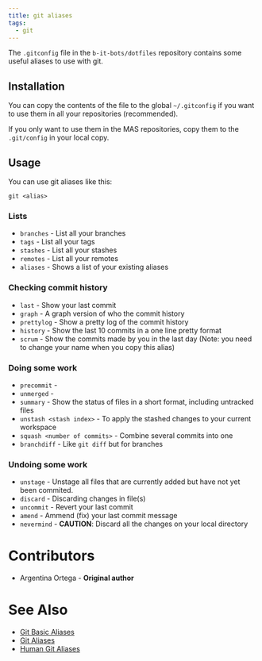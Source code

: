 ```yaml
---
title: git aliases
tags:
  - git
---
```


The `.gitconfig` file in the `b-it-bots/dotfiles` repository contains some useful aliases to use with git.

## Installation
You can copy the contents of the file to the global `~/.gitconfig` if you want to use them in all your repositories (recommended).

If you only want to use them in the MAS repositories, copy them to the `.git/config` in your local copy.

## Usage
You can use git aliases like this:

```shell
git <alias>
```

### Lists
* `branches` - List all your branches
* `tags` - List all your tags
* `stashes` - List all your stashes
* `remotes` - List all your remotes
* `aliases` - Shows a list of your existing aliases

### Checking commit history
* `last` - Show your last commit
* `graph` - A graph version of who the commit history
* `prettylog` - Show a pretty log of the commit history
* `history` - Show the last 10 commits in a one line pretty format
* `scrum` - Show the commits made by you in the last day (Note: you need to change your name when you copy this alias)

### Doing some work
* `precommit` -
* `unmerged` -
* `summary` - Show the status of files in a short format, including untracked files
* `unstash <stash index>` - To apply the stashed changes to your current workspace
* `squash <number of commits>` - Combine several commits into one
* `branchdiff` - Like `git diff` but for branches

### Undoing some work
* `unstage` - Unstage all files that are currently added but have not yet been commited.  
* `discard` - Discarding changes in file(s)
* `uncommit` - Revert your last commit
* `amend` - Ammend (fix) your last commit message
* `nevermind` - **CAUTION**: Discard all the changes on your local directory

# Contributors
* Argentina Ortega - **Original author**

# See Also
* [Git Basic Aliases](https://git-scm.com/book/en/v2/Git-Basics-Git-Aliases)
* [Git Aliases](https://git.wiki.kernel.org/index.php/Aliases)
* [Human Git Aliases](http://gggritso.com/human-git-aliases)
